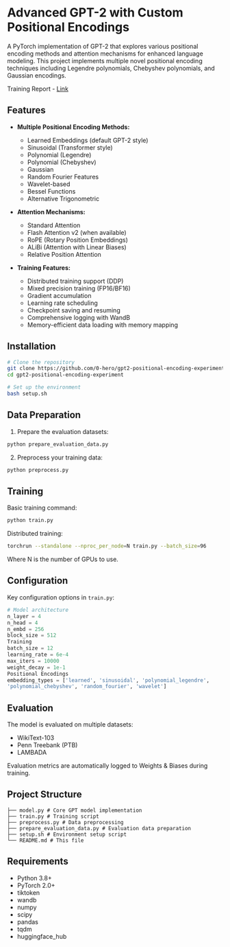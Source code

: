 # Advanced GPT-2 with Custom Positional Encodings

A PyTorch implementation of GPT-2 that explores various positional encoding methods and attention mechanisms for enhanced language modeling. This project implements multiple novel positional encoding techniques including Legendre polynomials, Chebyshev polynomials, and Gaussian encodings.

Training Report - [Link](https://api.wandb.ai/links/tulasiram/7sevdwk6)

## Features

- **Multiple Positional Encoding Methods:**
  - Learned Embeddings (default GPT-2 style)
  - Sinusoidal (Transformer style)
  - Polynomial (Legendre)
  - Polynomial (Chebyshev)
  - Gaussian
  - Random Fourier Features
  - Wavelet-based
  - Bessel Functions
  - Alternative Trigonometric

- **Attention Mechanisms:**
  - Standard Attention
  - Flash Attention v2 (when available)
  - RoPE (Rotary Position Embeddings)
  - ALiBi (Attention with Linear Biases)
  - Relative Position Attention

- **Training Features:**
  - Distributed training support (DDP)
  - Mixed precision training (FP16/BF16)
  - Gradient accumulation
  - Learning rate scheduling
  - Checkpoint saving and resuming
  - Comprehensive logging with WandB
  - Memory-efficient data loading with memory mapping

## Installation
```bash
# Clone the repository
git clone https://github.com/0-hero/gpt2-positional-encoding-experiment.git
cd gpt2-positional-encoding-experiment

# Set up the environment
bash setup.sh
```

## Data Preparation
1. Prepare the evaluation datasets:
```bash
python prepare_evaluation_data.py
```

2. Preprocess your training data:
```bash
python preprocess.py
```

## Training
Basic training command:
```bash
python train.py
```
Distributed training:
```bash
torchrun --standalone --nproc_per_node=N train.py --batch_size=96
```
Where N is the number of GPUs to use.

## Configuration

Key configuration options in `train.py`:
```python
# Model architecture
n_layer = 4
n_head = 4
n_embd = 256
block_size = 512
Training
batch_size = 12
learning_rate = 6e-4
max_iters = 10000
weight_decay = 1e-1
Positional Encodings
embedding_types = ['learned', 'sinusoidal', 'polynomial_legendre',
'polynomial_chebyshev', 'random_fourier', 'wavelet']
```

## Evaluation

The model is evaluated on multiple datasets:
- WikiText-103
- Penn Treebank (PTB)
- LAMBADA

Evaluation metrics are automatically logged to Weights & Biases during training.

## Project Structure
```
├── model.py # Core GPT model implementation
├── train.py # Training script
├── preprocess.py # Data preprocessing
├── prepare_evaluation_data.py # Evaluation data preparation
├── setup.sh # Environment setup script
└── README.md # This file
```

## Requirements

- Python 3.8+
- PyTorch 2.0+
- tiktoken
- wandb
- numpy
- scipy
- pandas
- tqdm
- huggingface_hub
